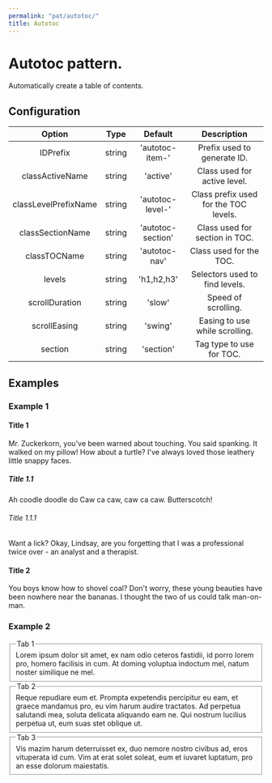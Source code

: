```yaml
---
permalink: "pat/autotoc/"
title: Autotoc
---
```


# Autotoc pattern.

Automatically create a table of contents.

## Configuration

| Option | Type | Default | Description |
|:-:|:-:|:-:|:-:|
| IDPrefix | string | 'autotoc-item-' | Prefix used to generate ID. |
| classActiveName | string | 'active' | Class used for active level. |
| classLevelPrefixName | string | 'autotoc-level-' | Class prefix used for the TOC levels. |
| classSectionName | string | 'autotoc-section' | Class used for section in TOC. |
| classTOCName | string | 'autotoc-nav' | Class used for the TOC. |
| levels | string | 'h1,h2,h3' | Selectors used to find levels. |
| scrollDuration | string | 'slow' | Speed of scrolling. |
| scrollEasing | string | 'swing' | Easing to use while scrolling. |
| section | string | 'section' | Tag type to use for TOC. |


## Examples

### Example 1

<div class="pat-autotoc"
     data-pat-autotoc="scrollDuration:slow;levels:h4,h5,h6;">
 <h4>Title 1</h4>
 <p>Mr. Zuckerkorn, you've been warned about touching. You said
    spanking. It walked on my pillow! How about a turtle? I've always
    loved those leathery little snappy faces.</p>
 <h5>Title 1.1</h5>
 <p>Ah coodle doodle do Caw ca caw, caw ca caw. Butterscotch!</p>
 <h6>Title 1.1.1</h6>
 <p>Want a lick? Okay, Lindsay, are you forgetting that I was
    a professional twice over - an analyst and a therapist.</p>
 <h4>Title 2</h4>
 <p>You boys know how to shovel coal? Don't worry, these young
 beauties have been nowhere near the bananas. I thought the two of
 us could talk man-on-man.</p>
</div>


### Example 2

<div class="pat-autotoc autotabs"
     data-pat-autotoc="section:fieldset;levels:legend;">
   <fieldset>
     <legend>Tab 1</legend>
     <div>
       Lorem ipsum dolor sit amet, ex nam odio ceteros fastidii,
       id porro lorem pro, homero facilisis in cum.
       At doming voluptua indoctum mel, natum noster similique ne mel.
     </div>
   </fieldset>
   <fieldset>
     <legend>Tab 2</legend>
     <div>
       Reque repudiare eum et. Prompta expetendis percipitur eu eam,
       et graece mandamus pro, eu vim harum audire tractatos.
       Ad perpetua salutandi mea, soluta delicata aliquando eam ne.
       Qui nostrum lucilius perpetua ut, eum suas stet oblique ut.
     </div>
   </fieldset>
   <fieldset>
     <legend>Tab 3</legend>
     <div>
       Vis mazim harum deterruisset ex, duo nemore nostro civibus ad,
       eros vituperata id cum. Vim at erat solet soleat,
       eum et iuvaret luptatum, pro an esse dolorum maiestatis.
     </div>
   </fieldset>
</div>
